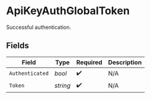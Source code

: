 # ApiKeyAuthGlobalToken

Successful authentication.


## Fields

| Field              | Type               | Required           | Description        |
| ------------------ | ------------------ | ------------------ | ------------------ |
| `Authenticated`    | *bool*             | :heavy_check_mark: | N/A                |
| `Token`            | *string*           | :heavy_check_mark: | N/A                |